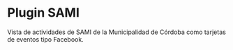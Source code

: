 # Plugin SAMI
Vista de actividades de SAMI de la Municipalidad de Córdoba como tarjetas de eventos tipo Facebook.
